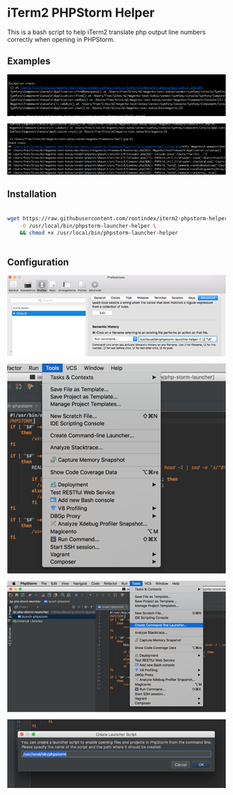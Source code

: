 # iTerm2 PHPStorm Helper

This is a bash script to help iTerm2 translate php output line numbers correctly when opening in PHPStorm.

## Examples 

![Launcher Demo](doc/static/launcher_demo_1.png)

![Launcher Demo2](doc/static/launcher_demo_2.png)


## Installation
```bash

wget https://raw.githubusercontent.com/rootindex/iterm2-phpstorm-helper/master/phpstorm-launcher-helper \
    -O /usr/local/bin/phpstorm-launcher-helper \
    && chmod +x /usr/local/bin/phpstorm-launcher-helper
    
```

## Configuration

![iTerm2 Config](doc/static/iterm2_configuration.png)

![iTerm2 Config](doc/static/php_storm_configuration_1.png)

![iTerm2 Config](doc/static/php_storm_configuration_2.png)

![iTerm2 Config](doc/static/php_storm_configuration_3.png)
